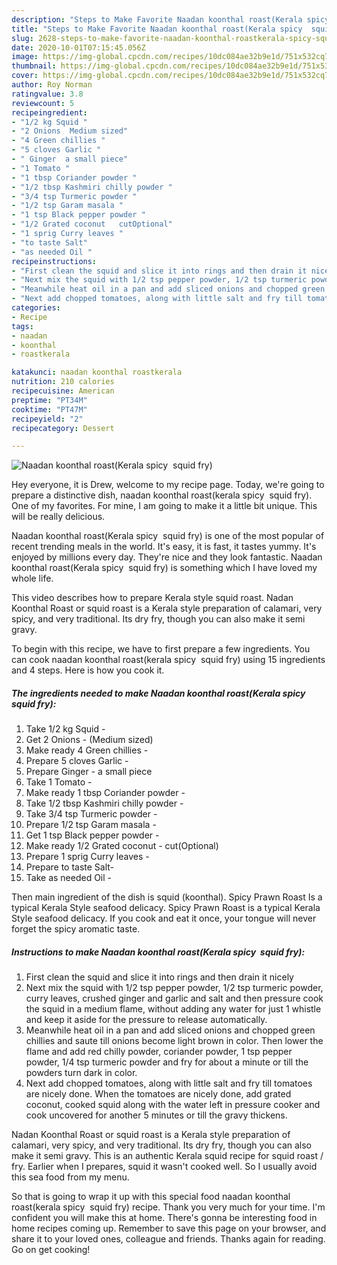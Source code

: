 ```yaml
---
description: "Steps to Make Favorite Naadan koonthal roast(Kerala spicy  squid fry)"
title: "Steps to Make Favorite Naadan koonthal roast(Kerala spicy  squid fry)"
slug: 2628-steps-to-make-favorite-naadan-koonthal-roastkerala-spicy-squid-fry
date: 2020-10-01T07:15:45.056Z
image: https://img-global.cpcdn.com/recipes/10dc084ae32b9e1d/751x532cq70/naadan-koonthal-roastkerala-spicy-squid-fry-recipe-main-photo.jpg
thumbnail: https://img-global.cpcdn.com/recipes/10dc084ae32b9e1d/751x532cq70/naadan-koonthal-roastkerala-spicy-squid-fry-recipe-main-photo.jpg
cover: https://img-global.cpcdn.com/recipes/10dc084ae32b9e1d/751x532cq70/naadan-koonthal-roastkerala-spicy-squid-fry-recipe-main-photo.jpg
author: Roy Norman
ratingvalue: 3.8
reviewcount: 5
recipeingredient:
- "1/2 kg Squid "
- "2 Onions  Medium sized"
- "4 Green chillies "
- "5 cloves Garlic "
- " Ginger  a small piece"
- "1 Tomato "
- "1 tbsp Coriander powder "
- "1/2 tbsp Kashmiri chilly powder "
- "3/4 tsp Turmeric powder "
- "1/2 tsp Garam masala "
- "1 tsp Black pepper powder "
- "1/2 Grated coconut   cutOptional"
- "1 sprig Curry leaves "
- "to taste Salt"
- "as needed Oil "
recipeinstructions:
- "First clean the squid and slice it into rings and then drain it nicely"
- "Next mix the squid with 1/2 tsp pepper powder, 1/2 tsp turmeric powder, curry leaves, crushed ginger and garlic and salt and then pressure cook the squid in a medium flame, without adding any water for just 1 whistle and keep it aside for the pressure to release automatically."
- "Meanwhile heat oil in a pan and add sliced onions and chopped green chillies and saute till onions become light brown in color. Then lower the flame and add red chilly powder, coriander powder, 1 tsp pepper powder, 1/4 tsp turmeric powder and fry for about a minute or till the powders turn dark in color."
- "Next add chopped tomatoes, along with little salt and fry till tomatoes are nicely done. When the tomatoes are nicely done, add grated coconut, cooked squid along with the water left in pressure cooker and cook uncovered for another 5 minutes or till the gravy thickens."
categories:
- Recipe
tags:
- naadan
- koonthal
- roastkerala

katakunci: naadan koonthal roastkerala 
nutrition: 210 calories
recipecuisine: American
preptime: "PT34M"
cooktime: "PT47M"
recipeyield: "2"
recipecategory: Dessert

---
```



![Naadan koonthal roast(Kerala spicy  squid fry)](https://img-global.cpcdn.com/recipes/10dc084ae32b9e1d/751x532cq70/naadan-koonthal-roastkerala-spicy-squid-fry-recipe-main-photo.jpg)

Hey everyone, it is Drew, welcome to my recipe page. Today, we're going to prepare a distinctive dish, naadan koonthal roast(kerala spicy  squid fry). One of my favorites. For mine, I am going to make it a little bit unique. This will be really delicious.

Naadan koonthal roast(Kerala spicy  squid fry) is one of the most popular of recent trending meals in the world. It's easy, it is fast, it tastes yummy. It's enjoyed by millions every day. They're nice and they look fantastic. Naadan koonthal roast(Kerala spicy  squid fry) is something which I have loved my whole life.

This video describes how to prepare Kerala style squid roast. Nadan Koonthal Roast or squid roast is a Kerala style preparation of calamari, very spicy, and very traditional. Its dry fry, though you can also make it semi gravy.


To begin with this recipe, we have to first prepare a few ingredients. You can cook naadan koonthal roast(kerala spicy  squid fry) using 15 ingredients and 4 steps. Here is how you cook it.

<!--inarticleads1-->

##### The ingredients needed to make Naadan koonthal roast(Kerala spicy  squid fry):

1. Take 1/2 kg Squid -
1. Get 2 Onions - (Medium sized)
1. Make ready 4 Green chillies -
1. Prepare 5 cloves Garlic -
1. Prepare  Ginger - a small piece
1. Take 1 Tomato -
1. Make ready 1 tbsp Coriander powder -
1. Take 1/2 tbsp Kashmiri chilly powder -
1. Take 3/4 tsp Turmeric powder -
1. Prepare 1/2 tsp Garam masala -
1. Get 1 tsp Black pepper powder -
1. Make ready 1/2 Grated coconut -  cut(Optional)
1. Prepare 1 sprig Curry leaves -
1. Prepare to taste Salt-
1. Take as needed Oil -


Then main ingredient of the dish is squid (koonthal). Spicy Prawn Roast Is a typical Kerala Style seafood delicacy. Spicy Prawn Roast is a typical Kerala Style seafood delicacy. If you cook and eat it once, your tongue will never forget the spicy aromatic taste. 

<!--inarticleads2-->

##### Instructions to make Naadan koonthal roast(Kerala spicy  squid fry):

1. First clean the squid and slice it into rings and then drain it nicely
1. Next mix the squid with 1/2 tsp pepper powder, 1/2 tsp turmeric powder, curry leaves, crushed ginger and garlic and salt and then pressure cook the squid in a medium flame, without adding any water for just 1 whistle and keep it aside for the pressure to release automatically.
1. Meanwhile heat oil in a pan and add sliced onions and chopped green chillies and saute till onions become light brown in color. Then lower the flame and add red chilly powder, coriander powder, 1 tsp pepper powder, 1/4 tsp turmeric powder and fry for about a minute or till the powders turn dark in color.
1. Next add chopped tomatoes, along with little salt and fry till tomatoes are nicely done. When the tomatoes are nicely done, add grated coconut, cooked squid along with the water left in pressure cooker and cook uncovered for another 5 minutes or till the gravy thickens.


Nadan Koonthal Roast or squid roast is a Kerala style preparation of calamari, very spicy, and very traditional. Its dry fry, though you can also make it semi gravy. This is an authentic Kerala squid recipe for squid roast / fry. Earlier when I prepares, squid it wasn&#39;t cooked well. So I usually avoid this sea food from my menu. 

So that is going to wrap it up with this special food naadan koonthal roast(kerala spicy  squid fry) recipe. Thank you very much for your time. I'm confident you will make this at home. There's gonna be interesting food in home recipes coming up. Remember to save this page on your browser, and share it to your loved ones, colleague and friends. Thanks again for reading. Go on get cooking!
